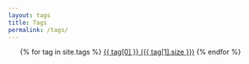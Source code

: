 ```yaml
---
layout: tags
title: Tags
permalink: /tags/
---
```


<ul>
  {% for tag in site.tags %}
    <a href="{{ site.baseurl }}/tag/{{ tag[0] | slugify }}/">{{ tag[0] }} ({{ tag[1].size }})</a>
  {% endfor %}
</ul>